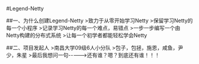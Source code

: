 #Legend-Netty

##一、为什么创建Legend-Netty
    >致力于从零开始学习Netty
    >保留学习Netty的每一个小程序
    >记录学习Netty的每一个难点，易错点
    >一步一步编写一个由Netty构建的分布式系统
    >让每一个初学者都能轻松学会Netty
    
    
##二、项目发起人
    >南昌大学09级6人小分队
    >包子，包拯，施恩，咸鱼，尹少，朱星
    >最后我想问一句----->还有谁？嗯？到底还有谁！！！
    